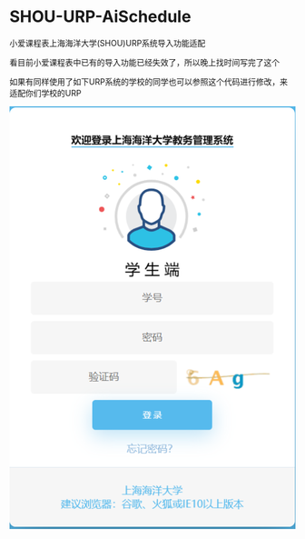 # SHOU-URP-AiSchedule
小爱课程表上海海洋大学(SHOU)URP系统导入功能适配

看目前小爱课程表中已有的导入功能已经失效了，所以晚上找时间写完了这个

如果有同样使用了如下URP系统的学校的同学也可以参照这个代码进行修改，来适配你们学校的URP

![URP](https://github.com/WenqiOfficial/SHOU-URP-AiSchedule/blob/928f872be87c0600ce1b246bfce0d34e1db04a7f/.repo/urp-screenshot.png)
